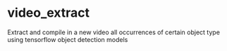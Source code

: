 # video_extract
Extract and compile in a new video all occurrences of certain object type using tensorflow object detection models
